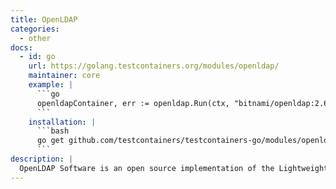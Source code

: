 ```yaml
---
title: OpenLDAP
categories:
  - other
docs:
  - id: go
    url: https://golang.testcontainers.org/modules/openldap/
    maintainer: core
    example: |
      ```go
      openldapContainer, err := openldap.Run(ctx, "bitnami/openldap:2.6.6")
      ```
    installation: |
      ```bash
      go get github.com/testcontainers/testcontainers-go/modules/openldap
      ```
description: |
  OpenLDAP Software is an open source implementation of the Lightweight Directory Access Protocol (LDAP).
---
```

